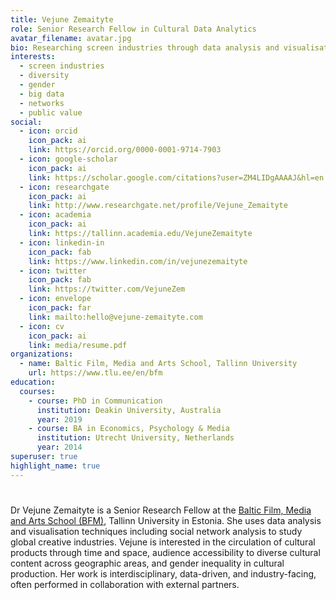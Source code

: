 ```yaml
---
title: Vejune Zemaityte
role: Senior Research Fellow in Cultural Data Analytics
avatar_filename: avatar.jpg
bio: Researching screen industries through data analysis and visualisation.
interests:
  - screen industries
  - diversity
  - gender
  - big data
  - networks
  - public value
social:
  - icon: orcid
    icon_pack: ai
    link: https://orcid.org/0000-0001-9714-7903
  - icon: google-scholar
    icon_pack: ai
    link: https://scholar.google.com/citations?user=ZM4LIDgAAAAJ&hl=en
  - icon: researchgate
    icon_pack: ai
    link: http://www.researchgate.net/profile/Vejune_Zemaityte
  - icon: academia
    icon_pack: ai
    link: https://tallinn.academia.edu/VejuneZemaityte
  - icon: linkedin-in
    icon_pack: fab
    link: https://www.linkedin.com/in/vejunezemaityte
  - icon: twitter
    icon_pack: fab
    link: https://twitter.com/VejuneZem
  - icon: envelope
    icon_pack: far
    link: mailto:hello@vejune-zemaityte.com
  - icon: cv
    icon_pack: ai
    link: media/resume.pdf
organizations:
  - name: Baltic Film, Media and Arts School, Tallinn University
    url: https://www.tlu.ee/en/bfm
education:
  courses:
    - course: PhD in Communication
      institution: Deakin University, Australia
      year: 2019
    - course: BA in Economics, Psychology & Media
      institution: Utrecht University, Netherlands
      year: 2014
superuser: true
highlight_name: true
---
```

#   
#   
Dr Vejune Zemaityte is a Senior Research Fellow at the [Baltic Film, Media and Arts School (BFM)](https://www.tlu.ee/en/bfm), Tallinn University in Estonia. She uses data analysis and visualisation techniques including social network analysis to study global creative industries. Vejune is interested in the circulation of cultural products through time and space, audience accessibility to diverse cultural content across geographic areas, and gender inequality in cultural production. Her work is interdisciplinary, data-driven, and industry-facing, often performed in collaboration with external partners.
